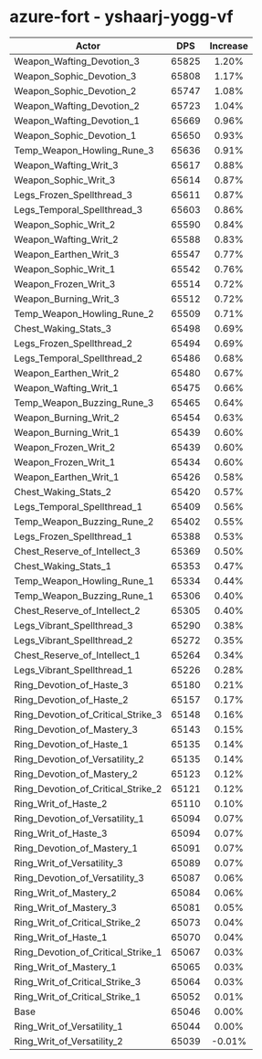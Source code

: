 # azure-fort - yshaarj-yogg-vf
| Actor | DPS | Increase |
|---|:---:|:---:|
|Weapon_Wafting_Devotion_3|65825|1.20%|
|Weapon_Sophic_Devotion_3|65808|1.17%|
|Weapon_Sophic_Devotion_2|65747|1.08%|
|Weapon_Wafting_Devotion_2|65723|1.04%|
|Weapon_Wafting_Devotion_1|65669|0.96%|
|Weapon_Sophic_Devotion_1|65650|0.93%|
|Temp_Weapon_Howling_Rune_3|65636|0.91%|
|Weapon_Wafting_Writ_3|65617|0.88%|
|Weapon_Sophic_Writ_3|65614|0.87%|
|Legs_Frozen_Spellthread_3|65611|0.87%|
|Legs_Temporal_Spellthread_3|65603|0.86%|
|Weapon_Sophic_Writ_2|65590|0.84%|
|Weapon_Wafting_Writ_2|65588|0.83%|
|Weapon_Earthen_Writ_3|65547|0.77%|
|Weapon_Sophic_Writ_1|65542|0.76%|
|Weapon_Frozen_Writ_3|65514|0.72%|
|Weapon_Burning_Writ_3|65512|0.72%|
|Temp_Weapon_Howling_Rune_2|65509|0.71%|
|Chest_Waking_Stats_3|65498|0.69%|
|Legs_Frozen_Spellthread_2|65494|0.69%|
|Legs_Temporal_Spellthread_2|65486|0.68%|
|Weapon_Earthen_Writ_2|65480|0.67%|
|Weapon_Wafting_Writ_1|65475|0.66%|
|Temp_Weapon_Buzzing_Rune_3|65465|0.64%|
|Weapon_Burning_Writ_2|65454|0.63%|
|Weapon_Burning_Writ_1|65439|0.60%|
|Weapon_Frozen_Writ_2|65439|0.60%|
|Weapon_Frozen_Writ_1|65434|0.60%|
|Weapon_Earthen_Writ_1|65426|0.58%|
|Chest_Waking_Stats_2|65420|0.57%|
|Legs_Temporal_Spellthread_1|65409|0.56%|
|Temp_Weapon_Buzzing_Rune_2|65402|0.55%|
|Legs_Frozen_Spellthread_1|65388|0.53%|
|Chest_Reserve_of_Intellect_3|65369|0.50%|
|Chest_Waking_Stats_1|65353|0.47%|
|Temp_Weapon_Howling_Rune_1|65334|0.44%|
|Temp_Weapon_Buzzing_Rune_1|65306|0.40%|
|Chest_Reserve_of_Intellect_2|65305|0.40%|
|Legs_Vibrant_Spellthread_3|65290|0.38%|
|Legs_Vibrant_Spellthread_2|65272|0.35%|
|Chest_Reserve_of_Intellect_1|65264|0.34%|
|Legs_Vibrant_Spellthread_1|65226|0.28%|
|Ring_Devotion_of_Haste_3|65180|0.21%|
|Ring_Devotion_of_Haste_2|65157|0.17%|
|Ring_Devotion_of_Critical_Strike_3|65148|0.16%|
|Ring_Devotion_of_Mastery_3|65143|0.15%|
|Ring_Devotion_of_Haste_1|65135|0.14%|
|Ring_Devotion_of_Versatility_2|65135|0.14%|
|Ring_Devotion_of_Mastery_2|65123|0.12%|
|Ring_Devotion_of_Critical_Strike_2|65121|0.12%|
|Ring_Writ_of_Haste_2|65110|0.10%|
|Ring_Devotion_of_Versatility_1|65094|0.07%|
|Ring_Writ_of_Haste_3|65094|0.07%|
|Ring_Devotion_of_Mastery_1|65091|0.07%|
|Ring_Writ_of_Versatility_3|65089|0.07%|
|Ring_Devotion_of_Versatility_3|65087|0.06%|
|Ring_Writ_of_Mastery_2|65084|0.06%|
|Ring_Writ_of_Mastery_3|65081|0.05%|
|Ring_Writ_of_Critical_Strike_2|65073|0.04%|
|Ring_Writ_of_Haste_1|65070|0.04%|
|Ring_Devotion_of_Critical_Strike_1|65067|0.03%|
|Ring_Writ_of_Mastery_1|65065|0.03%|
|Ring_Writ_of_Critical_Strike_3|65064|0.03%|
|Ring_Writ_of_Critical_Strike_1|65052|0.01%|
|Base|65046|0.00%|
|Ring_Writ_of_Versatility_1|65044|0.00%|
|Ring_Writ_of_Versatility_2|65039|-0.01%|
